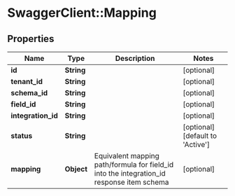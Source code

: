# SwaggerClient::Mapping

## Properties
Name | Type | Description | Notes
------------ | ------------- | ------------- | -------------
**id** | **String** |  | [optional] 
**tenant_id** | **String** |  | [optional] 
**schema_id** | **String** |  | [optional] 
**field_id** | **String** |  | [optional] 
**integration_id** | **String** |  | [optional] 
**status** | **String** |  | [optional] [default to &#x27;Active&#x27;]
**mapping** | **Object** | Equivalent mapping path/formula for field_id into the integration_id response item schema | [optional] 

